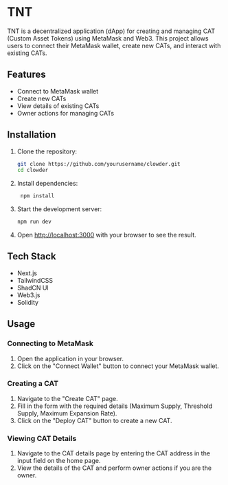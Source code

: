 # TNT

TNT is a decentralized application (dApp) for creating and managing CAT (Custom Asset Tokens) using MetaMask and Web3. This project allows users to connect their MetaMask wallet, create new CATs, and interact with existing CATs.

## Features

- Connect to MetaMask wallet
- Create new CATs
- View details of existing CATs
- Owner actions for managing CATs

## Installation

1. Clone the repository:

   ```sh
   git clone https://github.com/yourusername/clowder.git
   cd clowder

   ```

2. Install dependencies:

   ```sh
    npm install

   ```

3. Start the development server:

   ```sh
   npm run dev

   ```

4. Open [http://localhost:3000](http://localhost:3000) with your browser to see the result.

## Tech Stack

- Next.js
- TailwindCSS
- ShadCN UI
- Web3.js
- Solidity

## Usage

### Connecting to MetaMask

1. Open the application in your browser.
2. Click on the "Connect Wallet" button to connect your MetaMask wallet.

### Creating a CAT

1. Navigate to the "Create CAT" page.
2. Fill in the form with the required details (Maximum Supply, Threshold Supply, Maximum Expansion Rate).
3. Click on the "Deploy CAT" button to create a new CAT.

### Viewing CAT Details

1. Navigate to the CAT details page by entering the CAT address in the input field on the home page.
2. View the details of the CAT and perform owner actions if you are the owner.
